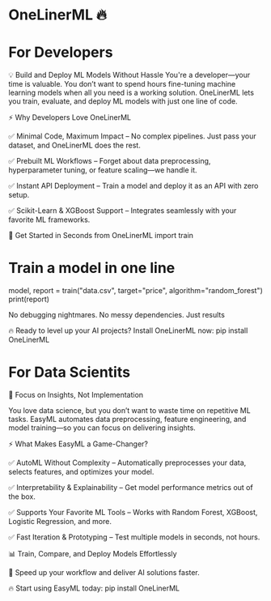 # OneLinerML 🔥

# For Developers

💡 Build and Deploy ML Models Without Hassle
You're a developer—your time is valuable. You don’t want to spend hours fine-tuning machine learning models when all you need is a working solution. OneLinerML lets you train, evaluate, and deploy ML models with just one line of code.

⚡ Why Developers Love OneLinerML

✅ Minimal Code, Maximum Impact – No complex pipelines. Just pass your dataset, and OneLinerML does the rest.

✅ Prebuilt ML Workflows – Forget about data preprocessing, hyperparameter tuning, or feature scaling—we handle it.

✅ Instant API Deployment – Train a model and deploy it as an API with zero setup.

✅ Scikit-Learn & XGBoost Support – Integrates seamlessly with your favorite ML frameworks.


🚀 Get Started in Seconds
from OneLinerML import train
# Train a model in one line
model, report = train("data.csv", target="price", algorithm="random_forest")
print(report)

No debugging nightmares. No messy dependencies. Just results

🔥 Ready to level up your AI projects? Install OneLinerML now:
pip install OneLinerML

# For Data Scientits

🚀 Focus on Insights, Not Implementation

You love data science, but you don’t want to waste time on repetitive ML tasks. EasyML automates data preprocessing, feature engineering, and model training—so you can focus on delivering insights.

⚡ What Makes EasyML a Game-Changer?

✅ AutoML Without Complexity – Automatically preprocesses your data, selects features, and optimizes your model.

✅ Interpretability & Explainability – Get model performance metrics out of the box.

✅ Supports Your Favorite ML Tools – Works with Random Forest, XGBoost, Logistic Regression, and more.

✅ Fast Iteration & Prototyping – Test multiple models in seconds, not hours.

📊 Train, Compare, and Deploy Models Effortlessly

🚀 Speed up your workflow and deliver AI solutions faster.

🔥 Start using EasyML today:
pip install OneLinerML


